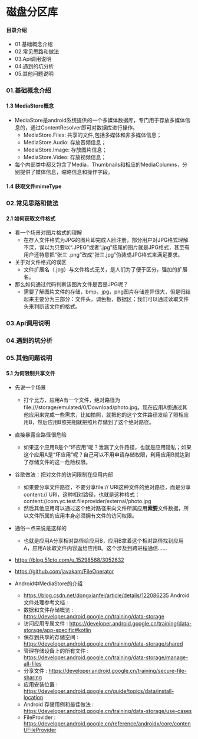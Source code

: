 # 磁盘分区库
#### 目录介绍
- 01.基础概念介绍
- 02.常见思路和做法
- 03.Api调用说明
- 04.遇到的坑分析
- 05.其他问题说明


### 01.基础概念介绍
#### 1.3 MediaStore概念
- MediaStore是android系统提供的一个多媒体数据库，专门用于存放多媒体信息的，通过ContentResolver即可对数据库进行操作。
    - MediaStore.Files: 共享的文件,包括多媒体和非多媒体信息；
    - MediaStore.Audio: 存放音频信息；
    - MediaStore.Image: 存放图片信息；
    - MediaStore.Video: 存放视频信息；
- 每个内部类中都又包含了Media，Thumbnails和相应的MediaColumns，分别提供了媒体信息，缩略信息和操作字段。


#### 1.4 获取文件mimeType



### 02.常见思路和做法
#### 2.1 如何获取文件格式
- 看一个场景对图片格式的理解
    - 在存入文件格式为JPG的图片即完成人脸注册，部分用户对JPG格式理解不深，误以为只要以“.JPEG”或者“.jpg”结尾的图片就是JPG格式，甚至有用户还特意把“张三 .png”改成“张三.jpg”伪装成JPG格式来满足要求。
- 关于对文件格式的误区
    - 文件扩展名（.jpg）与文件格式无关，是人们为了便于区分，强加的扩展名。
- 那么如何通过代码判断该图片文件是否是JPG呢？
    - 需要了解图片文件的存储，bmp，jpg，png图片存储差异很大，但是归结起来主要分为三部分：文件头，调色板，数据区；我们可以通过读取文件头来判断该文件的格式。


### 03.Api调用说明



### 04.遇到的坑分析


### 05.其他问题说明
#### 5.1 为何限制共享文件
- 先说一个场景
    - 打个比方，应用A有一个文件，绝对路径为file:///storage/emulated/0/Download/photo.jpg。现在应用A想通过其他应用来完成一些需求，比如拍照，就把他的这个文件路径发给了照相应用B，然后应用B照完相就把照片存储到了这个绝对路径。
- 直接暴露全路径很危险
    - 如果这个应用B是个“坏应用”呢？泄漏了文件路径，也就是应用隐私；如果这个应用A是“坏应用”呢？自己可以不用申请存储权限，利用应用B就达到了存储文件的这一危险权限。
- 谷歌做法：把对文件的访问限制在应用内部
    - 如果要分享文件路径，不要分享file:// URI这种文件的绝对路径，而是分享content:// URI，这种相对路径，也就是这种格式：content://com.yc.test.fileprovider/external/photo.jpg
    - 然后其他应用可以通过这个绝对路径来向文件所属应用**索要**文件数据，所以文件所属的应用本身必须拥有文件的访问权限。
- 通俗一点来说是这样的
    - 也就是应用A分享相对路径给应用B，应用B拿着这个相对路径找到应用A，应用A读取文件内容返给应用B。这个涉及到跨进程通信……











- https://blog.51cto.com/u_15298568/3052632
- https://github.com/javakam/FileOperator

- Android中MediaStore的介绍
    - https://blog.csdn.net/dongxianfei/article/details/122086235
Android 文件处理参考文档 :
    - 数据和文件存储概览 : https://developer.android.google.cn/training/data-storage
    - 访问应用专属文件 : https://developer.android.google.cn/training/data-storage/app-specific#kotlin
    - 保存到共享的存储空间 : https://developer.android.google.cn/training/data-storage/shared
    - 管理存储设备上的所有文件 : https://developer.android.google.cn/training/data-storage/manage-all-files
    - 分享文件 : https://developer.android.google.cn/training/secure-file-sharing
    - 应用安装位置 : https://developer.android.google.cn/guide/topics/data/install-location
    - Android 存储用例和最佳做法 : https://developer.android.google.cn/training/data-storage/use-cases
    - FileProvider : https://developer.android.google.cn/reference/androidx/core/content/FileProvider